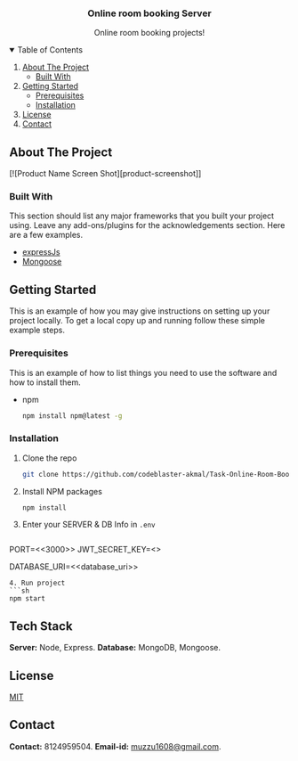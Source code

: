 <!-- PROJECT LOGO -->

<p align="center">

  <h3 align="center">Online room booking Server</h3>

  <p align="center">
    Online room booking projects!
    <br />
  </p>
</p>



<!-- TABLE OF CONTENTS -->
<details open="open">
  <summary>Table of Contents</summary>
  <ol>
    <li>
      <a href="#about-the-project">About The Project</a>
      <ul>
        <li><a href="#built-with">Built With</a></li>
      </ul>
    </li>
    <li>
      <a href="#getting-started">Getting Started</a>
      <ul>
        <li><a href="#prerequisites">Prerequisites</a></li>
        <li><a href="#installation">Installation</a></li>
      </ul>
    </li>
    <li><a href="#license">License</a></li>
    <li><a href="#contact">Contact</a></li>
  </ol>
</details>



<!-- ABOUT THE PROJECT -->
## About The Project

[![Product Name Screen Shot][product-screenshot]]


### Built With

This section should list any major frameworks that you built your project using. Leave any add-ons/plugins for the acknowledgements section. Here are a few examples.
* [expressJs](https://expressjs.com/)
* [Mongoose](https://mongoosejs.com/)



<!-- GETTING STARTED -->
## Getting Started

This is an example of how you may give instructions on setting up your project locally.
To get a local copy up and running follow these simple example steps.

### Prerequisites

This is an example of how to list things you need to use the software and how to install them.
* npm
  ```sh
  npm install npm@latest -g
  ```

### Installation

1. Clone the repo
   ```sh
   git clone https://github.com/codeblaster-akmal/Task-Online-Room-Booking.git
   ```

2. Install NPM packages
   ```sh
   npm install
   ```
3. Enter your SERVER & DB Info in `.env`
   ```JS
  PORT=<<3000>>
  JWT_SECRET_KEY=<<jwtsecretkey>>
  
  DATABASE_URI=<<database_uri>>
   ```
4. Run project
   ```sh
   npm start
   ```

## Tech Stack

**Server:** Node, Express.
**Database:** MongoDB, Mongoose.

<!-- LICENSE -->
## License

[MIT](https://choosealicense.com/licenses/mit/)


<!-- CONTACT -->
## Contact

**Contact:** 8124959504.
**Email-id:** muzzu1608@gmail.com.